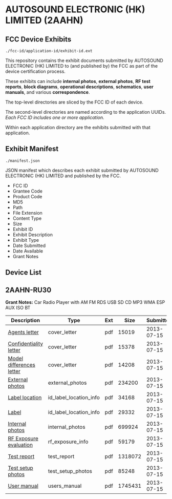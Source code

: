 # AUTOSOUND ELECTRONIC (HK) LIMITED (2AAHN)
## FCC Device Exhibits

```
./fcc-id/application-id/exhibit-id.ext
```

This repository contains the exhibit documents submitted by AUTOSOUND ELECTRONIC (HK) LIMITED to (and published by) the FCC as part of the device certification process.

These exhibits can include **internal photos**, **external photos**, **RF test reports**, **block diagrams**, **operational descriptions**, **schematics**, **user manuals**, and various **correspondence**.

The top-level directories are sliced by the FCC ID of each device.

The second-level directories are named according to the application UUIDs. *Each FCC ID includes one or more application.*

Within each application directory are the exhibits submitted with that application. 

## Exhibit Manifest

```
./manifest.json
```

JSON manifest which describes each exhibit submitted by AUTOSOUND ELECTRONIC (HK) LIMITED and published by the FCC.

- FCC ID
- Grantee Code
- Product Code
- MD5
- Path
- File Extension
- Content Type
- Size
- Exhibit ID
- Exhibit Description
- Exhibit Type
- Date Submitted
- Date Available
- Grant Notes

## Device List
## 2AAHN-RU30
**Grant Notes:** Car Radio Player with AM FM RDS USB SD CD MP3 WMA ESP AUX ISO BT

| Description | Type | Ext | Size | Submitted | Available |
| ----------- | ---- | --- | ---- | --------- | --------- |
| [Agents letter](2AAHN-RU30/5397301a598c6e1b64800efe93e46c5a/2016405.pdf) | cover_letter | pdf | 15019 | 2013-07-15 | 2013-07-15 |
| [Confidentiality letter](2AAHN-RU30/5397301a598c6e1b64800efe93e46c5a/2016406.pdf) | cover_letter | pdf | 15378 | 2013-07-15 | 2013-07-15 |
| [Model differences letter](2AAHN-RU30/5397301a598c6e1b64800efe93e46c5a/2016407.pdf) | cover_letter | pdf | 14208 | 2013-07-15 | 2013-07-15 |
| [External photos](2AAHN-RU30/5397301a598c6e1b64800efe93e46c5a/2016396.pdf) | external_photos | pdf | 234200 | 2013-07-15 | 2013-07-15 |
| [Label location](2AAHN-RU30/5397301a598c6e1b64800efe93e46c5a/2016394.pdf) | id_label_location_info | pdf | 34168 | 2013-07-15 | 2013-07-15 |
| [Label](2AAHN-RU30/5397301a598c6e1b64800efe93e46c5a/2016395.pdf) | id_label_location_info | pdf | 29332 | 2013-07-15 | 2013-07-15 |
| [Internal photos](2AAHN-RU30/5397301a598c6e1b64800efe93e46c5a/2016402.pdf) | internal_photos | pdf | 699924 | 2013-07-15 | 2013-07-15 |
| [RF Exposure evaluation](2AAHN-RU30/5397301a598c6e1b64800efe93e46c5a/2016403.pdf) | rf_exposure_info | pdf | 59179 | 2013-07-15 | 2013-07-15 |
| [Test report](2AAHN-RU30/5397301a598c6e1b64800efe93e46c5a/2016399.pdf) | test_report | pdf | 1318072 | 2013-07-15 | 2013-07-15 |
| [Test setup photos](2AAHN-RU30/5397301a598c6e1b64800efe93e46c5a/2016400.pdf) | test_setup_photos | pdf | 85248 | 2013-07-15 | 2013-07-15 |
| [User manual](2AAHN-RU30/5397301a598c6e1b64800efe93e46c5a/2016401.pdf) | users_manual | pdf | 1745431 | 2013-07-15 | 2013-07-15 |
